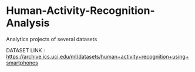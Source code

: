 # Human-Activity-Recognition-Analysis
Analytics projects of several datasets

DATASET LINK : https://archive.ics.uci.edu/ml/datasets/human+activity+recognition+using+smartphones
